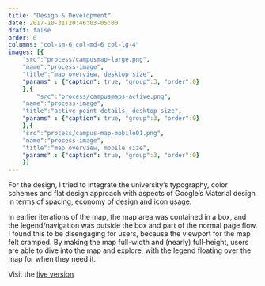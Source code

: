 ```yaml
---
title: "Design & Development"
date: 2017-10-31T20:46:03-05:00
draft: false
order: 0
columns: "col-sm-6 col-md-6 col-lg-4"
images: [{
    "src":"process/campusmap-large.png",
    "name":"process-image",
    "title":"map overview, desktop size",
    "params" : {"caption": true, "group":3, "order":0}
    },{
        "src":"process/campusmaps-active.png",
    "name":"process-image",
    "title":"active point details, desktop size",
    "params" : {"caption": true, "group":3, "order":0}
    },{
    "src":"process/campus-map-mobile01.png",
    "name":"process-image",
    "title":"map overview, mobile size",
    "params" : {"caption": true, "group":3, "order":0}
    }]
---
```

For the design, I tried to integrate the university’s typography, color schemes and flat design approach with aspects of Google’s Material design in terms of spacing, economy of design and icon usage. 

In earlier iterations of the map, the map area was contained in a box, and the legend/navigation was outside the box and part of the normal page flow. I found this to be disengaging for users, because the viewport for the map felt cramped. By making the map full-width and (nearly) full-height, users are able to dive into the map and explore, with the legend floating over the map for when they need it.

Visit the [live version](https://dixie.edu/campus-maps)